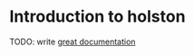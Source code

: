 # Introduction to holston

TODO: write [great documentation](http://jacobian.org/writing/what-to-write/)

